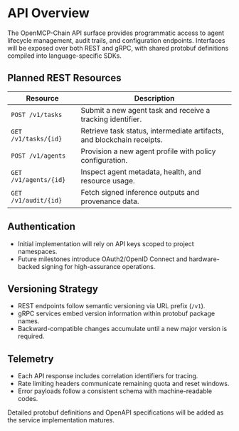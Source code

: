 # API Overview

The OpenMCP-Chain API surface provides programmatic access to agent lifecycle
management, audit trails, and configuration endpoints. Interfaces will be
exposed over both REST and gRPC, with shared protobuf definitions compiled into
language-specific SDKs.

## Planned REST Resources

| Resource | Description |
| --- | --- |
| `POST /v1/tasks` | Submit a new agent task and receive a tracking identifier. |
| `GET /v1/tasks/{id}` | Retrieve task status, intermediate artifacts, and blockchain receipts. |
| `POST /v1/agents` | Provision a new agent profile with policy configuration. |
| `GET /v1/agents/{id}` | Inspect agent metadata, health, and resource usage. |
| `GET /v1/audit/{id}` | Fetch signed inference outputs and provenance data. |

## Authentication

* Initial implementation will rely on API keys scoped to project namespaces.
* Future milestones introduce OAuth2/OpenID Connect and hardware-backed signing
  for high-assurance operations.

## Versioning Strategy

* REST endpoints follow semantic versioning via URL prefix (`/v1`).
* gRPC services embed version information within protobuf package names.
* Backward-compatible changes accumulate until a new major version is required.

## Telemetry

* Each API response includes correlation identifiers for tracing.
* Rate limiting headers communicate remaining quota and reset windows.
* Error payloads follow a consistent schema with machine-readable codes.

Detailed protobuf definitions and OpenAPI specifications will be added as the
service implementation matures.
